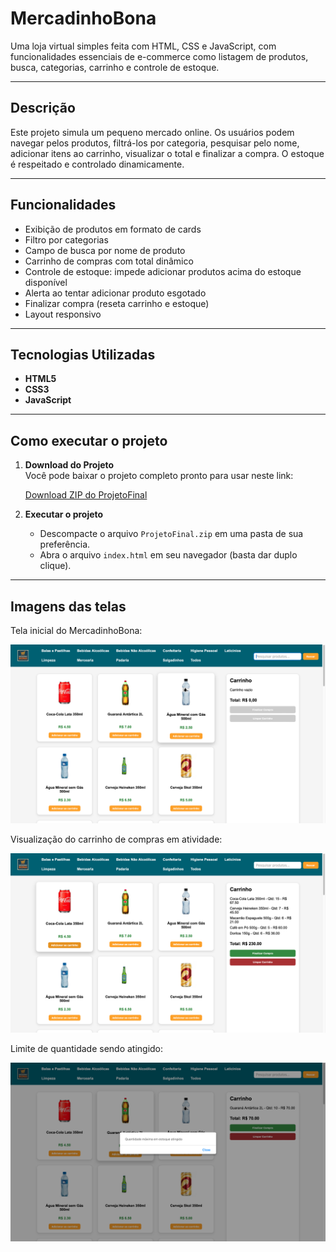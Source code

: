 # MercadinhoBona

Uma loja virtual simples feita com HTML, CSS e JavaScript, com funcionalidades essenciais de e-commerce como listagem de produtos, busca, categorias, carrinho e controle de estoque.

---

## Descrição

Este projeto simula um pequeno mercado online. Os usuários podem navegar pelos produtos, filtrá-los por categoria, pesquisar pelo nome, adicionar itens ao carrinho, visualizar o total e finalizar a compra. O estoque é respeitado e controlado dinamicamente.

---

## Funcionalidades

- Exibição de produtos em formato de cards  
- Filtro por categorias  
- Campo de busca por nome de produto  
- Carrinho de compras com total dinâmico  
- Controle de estoque: impede adicionar produtos acima do estoque disponível  
- Alerta ao tentar adicionar produto esgotado  
- Finalizar compra (reseta carrinho e estoque)  
- Layout responsivo  

---

## Tecnologias Utilizadas

- **HTML5**  
- **CSS3**  
- **JavaScript**

---

## Como executar o projeto

1. **Download do Projeto**  
   Você pode baixar o projeto completo pronto para usar neste link:  

   [Download ZIP do ProjetoFinal](https://github.com/ArthurBona/Devs2Blu_Arthur/releases/download/v1.0/ProjetoFinal.zip)  

2. **Executar o projeto**  
   - Descompacte o arquivo `ProjetoFinal.zip` em uma pasta de sua preferência.  
   - Abra o arquivo `index.html` em seu navegador (basta dar duplo clique).

---

## Imagens das telas

Tela inicial do MercadinhoBona:

![Tela Inicial](imagens/Readme-tela-inicial.png)

Visualização do carrinho de compras em atividade:

![Carrinho de Compras](imagens/Readme-carrinho.png)

Limite de quantidade sendo atingido:

![Limite de quantidade](imagens/Readme-limite-atingindo.png)
